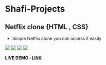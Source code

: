 # Shafi-Projects

## Netflix clone {HTML , CSS}

* Simple Netflix clone you can access it easily

<img src="https://fazi160.github.io/My-first-project/photos/GH05T-HUNTER5-1.jpg">

<img src="https://fazi160.github.io/My-first-project/photos/GH05T-HUNTER5-2.jpg">

<img src="https://fazi160.github.io/My-first-project/photos/GH05T-HUNTER5-3.jpg">

<img src="https://fazi160.github.io/My-first-project/photos/GH05T-HUNTER5-4.jpg">

<b>LIVE DEMO : <a href="https://fazi160.github.io/My-first-project/">LINK</a></b>
